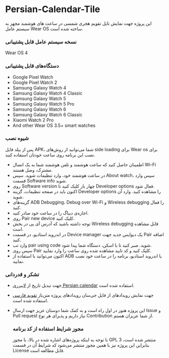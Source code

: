 # Persian-Calendar-Tile
این پروژه جهت نمایش تایل تقویم هجری شمسی در ساعت های هوشمند مجهز به سیستم عامل Wear OS ساخته شده است.
### نسخه سیستم عامل قابل پشتیبانی
Wear OS 4
### دستگاه‌های قابل پشتیبانی
- Google Pixel Watch
- Google Pixel Watch 2
- Samsung Galaxy Watch 4
- Samsung Galaxy Watch 4 Classic
- Samsung Galaxy Watch 5
- Samsung	Galaxy Watch 5 Pro
- Samsung	Galaxy Watch 6
- Samsung Galaxy Watch 6 Classic
- Xiaomi Watch 2 Pro
- And other Wear OS 3.5+ smart watches

### شیوه نصب

پس از بیلد فایل APK، شما می‌توانید از روش‌های side loading برای Wear os برای نصب این برنامه روی ساعت خودتان استفاده کنید.
- اطمینان حاصل کنید که ساعت هوشمند و تلفن هوشمند شما به یک اتصال Wi-Fi مشترک، وصل هستند.
- در ساعت هوشمند خود، وارد تنظیمات شوید. سپس About watch، سپس وارد قسمت Software info شوید.
- روی Software version چهار بار کلیک کنید تا Developer options فعال شود.
- اکنون باید در صفحه تنظیمات، گزینه Developer options را مشاهده کنید. وارد آن شوید.
- گزینه‌های ADB Debugging، Debug over Wi-Fi و Wireless debugging را فعال کنید.
- اجازه‌ی دیباگ را در ساعت خود صادر کنید.
- روی Pair new device کلیک کنید.
- توجه داشته باشید که آدرس آی پی در بخش Wireless debugging قابل مشاهده است.
- در اندروید استادیو، در قسمت Device manager یک دیوایس جدید جهت Pair اضافه کنید.
- وارد تب pair using code شوید. صبر کنید تا با اسکن، دستگاه شما پیدا شود.
- سپس روی Pair کلیک کنید و کد تایید مشاهده شده روی ساعت را وارد نمایید.
- اکنون می‌توانید با استفاده از ADB یا اندروید استادیو، برنامه را در ساعت خود نصب نمایید.


###  تشکر و قدردانی

- جهت تبدیل تاریخ از [لایبرری Persian calendar](https://github.com/persian-calendar/calendar) استفاده شده است.
- جهت نمایش رویدادهای از فایل جی‌سان رویدادهای پروژه متن‌باز [تقویم فارسی](https://github.com/persian-calendar/persian-calendar) استفاده شده است.
- این پروژه هنوز در اول راه است و به کمک شما دوستان عزیز جهت ارسال Issue و Pull request نیاز داریم و پذیرای هر نوع Contribution از شما عزیزان هستم.



  ### مجوز شرایط استفاده از کد برنامه
  با توجه به اینکه پروژه‌های اشاره شده در بالا، با مجوز GPL 3 منتشر شده است، بنابراین این پروژه نیز با همین مجوز منتشر می‌شود که شرایط آن در قسمت License قابل مطالعه است.
